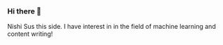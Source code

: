 ### Hi there 👋

Nishi Sus this side. 
I have interest in in the field of machine learning and content writing!
<!--
**nishisus/nishisus** is a ✨ _special_ ✨ repository because its `README.md` (this file) appears on your GitHub profile.

Here are some ideas to get you started:

- 🔭 I’m currently working on machine learning field
- 🌱 I’m currently learning Machine learning and data science 
- 👯 I’m looking to collaborate on Python related or machine learning related project. 
- 🤔 I’m looking for help with ...
- 💬 Ask me about Python
- 📫 How to reach me: Mail id:- susnishi@gmail.com , Linkedin profile link:-https://www.linkedin.com/in/nishi-sus/
- 😄 Pronouns: Nothing as such!
- ⚡ Fun fact: I can do multiple things simultaneously!
-->
